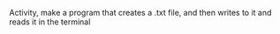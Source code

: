 Activity, make a program that creates a .txt file, and then writes to it and reads it in the terminal